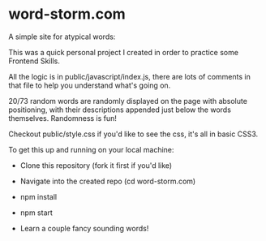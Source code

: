 # word-storm.com
A simple site for atypical words: 

This was a quick personal project I created in order to practice some Frontend Skills.

All the logic is in public/javascript/index.js, there are lots of comments in that file to help you understand what's going on.

20/73 random words are randomly displayed on the page with absolute positioning, with their descriptions appended just below 
the words themselves.  Randomness is fun!

Checkout public/style.css if you'd like to see the css, it's all in basic CSS3.



To get this up and running on your local machine:

- Clone this repository (fork it first if you'd like)

- Navigate into the created repo (cd word-storm.com)

- npm install

- npm start

- Learn a couple fancy sounding words!


